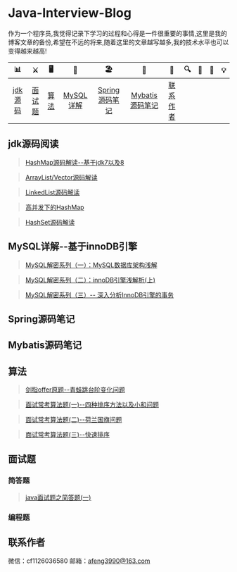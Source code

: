 # Java-Interview-Blog
作为一个程序员,我觉得记录下学习的过程和心得是一件很重要的事情,这里是我的博客文章的备份,希望在不远的将来,随着这里的文章越写越多,我的技术水平也可以变得越来越高!

| 📊 |⚔️ | 🖥 | 🚏 | 🏖  | 🌁| 📮 | 🔍 | 🚀 | 🌈 |💡
| :--------: | :---------: | :---------: | :---------: | :---------: | :---------:| :---------: | :-------: | :-------:| :------:|:------:|
| [jdk源码](#jdk源码阅读) | [面试题](#面试题)|[算法](#算法)| [MySQL详解](#MySQL详解--基于innoDB引擎) | [Spring源码笔记](#Spring源码笔记) | [Mybatis源码笔记](#Mybatis源码笔记)   |[联系作者](#联系作者) |

## jdk源码阅读

> [HashMap源码解读--基于jdk7以及8](https://github.com/cicicc/Java-Interview-Blog/blob/master/javase/HashMap%E6%BA%90%E7%A0%81%E8%A7%A3%E8%AF%BB.md)


> [ArrayList/Vector源码解读](https://github.com/cicicc/Java-Interview-Blog/blob/master/javase/ArrayList-Vector%E6%BA%90%E7%A0%81%E8%A7%A3%E8%AF%BB.md)

> [LinkedList源码解读](https://github.com/cicicc/Java-Interview-Blog/blob/master/javase/LinkedList%E6%BA%90%E7%A0%81%E8%A7%A3%E6%9E%90.md)

> [高并发下的HashMap](https://github.com/cicicc/Java-Interview-Blog/blob/master/javase/%E9%AB%98%E5%B9%B6%E5%8F%91%E4%B8%8B%E7%9A%84HashMap.md)

> [HashSet源码解读](https://github.com/cicicc/Java-Interview-Blog/blob/master/javase/HashSet%E6%BA%90%E7%A0%81%E8%A7%A3%E8%AF%BB.md)

## MySQL详解--基于innoDB引擎

>[MySQL解密系列（一）：MySQL数据库架构浅解](https://github.com/cicicc/Java-Interview-Blog/blob/master/mysql/MySQL%E8%A7%A3%E5%AF%86%E7%B3%BB%E5%88%97%EF%BC%88%E4%B8%80%EF%BC%89%EF%BC%9AMySQL%E6%95%B0%E6%8D%AE%E5%BA%93%E6%9E%B6%E6%9E%84%E6%B5%85%E8%A7%A3.md)

>[MySQL解密系列（二）：innoDB引擎浅解析(上)](https://github.com/cicicc/Java-Interview-Blog/blob/master/mysql/MySQL%E8%A7%A3%E5%AF%86%E7%B3%BB%E5%88%97%EF%BC%88%E4%BA%8C%EF%BC%89%EF%BC%9AinnoDB%E5%BC%95%E6%93%8E%E6%B5%85%E8%A7%A3%E6%9E%90(%E4%B8%8A).md)


>[MySQL解密系列（三）-- 深入分析InnoDB引擎的事务](https://github.com/cicicc/Java-Interview-Blog/blob/master/mysql/MySQL%E8%A7%A3%E5%AF%86%E7%B3%BB%E5%88%97%EF%BC%88%E4%B8%89%EF%BC%89--%20%E6%B7%B1%E5%85%A5%E5%88%86%E6%9E%90InnoDB%E5%BC%95%E6%93%8E%E7%9A%84%E4%BA%8B%E5%8A%A1.md)
## Spring源码笔记

## Mybatis源码笔记




## 算法

>[剑指offer原题--青蛙跳台阶变化问题](https://github.com/cicicc/Java-Interview-Blog/blob/master/algorithm/jumpfloor.md)

>[面试常考算法题(一)--四种排序方法以及小和问题](https://github.com/cicicc/Java-Interview-Blog/blob/master/algorithm/%E9%9D%A2%E8%AF%95%E5%B8%B8%E8%80%83%E7%AE%97%E6%B3%95%E9%A2%98(%E4%B8%80)--%E5%9B%9B%E7%A7%8D%E6%8E%92%E5%BA%8F%E6%96%B9%E6%B3%95%E4%BB%A5%E5%8F%8A%E5%B0%8F%E5%92%8C%E9%97%AE%E9%A2%98.md)

>[面试常考算法题(二)--荷兰国旗问题](https://github.com/cicicc/Java-Interview-Blog/blob/master/algorithm/%E9%9D%A2%E8%AF%95%E5%B8%B8%E8%80%83%E7%AE%97%E6%B3%95%E9%A2%98(%E4%BA%8C)--%E8%8D%B7%E5%85%B0%E5%9B%BD%E6%97%97%E9%97%AE%E9%A2%98.md)

>[面试常考算法题(三)--快速排序](https://github.com/cicicc/Java-Interview-Blog/blob/master/algorithm/%E9%9D%A2%E8%AF%95%E5%B8%B8%E8%80%83%E7%AE%97%E6%B3%95%E9%A2%98(%E4%B8%89)--%E5%BF%AB%E9%80%9F%E6%8E%92%E5%BA%8F.md)


## 面试题

### 简答题

>[java面试题之简答题(一)](https://github.com/cicicc/Java-Interview-Blog/blob/master/interviewQuestions/Java%E9%9D%A2%E8%AF%95%E9%A2%98%E4%B9%8B%E7%AE%80%E7%AD%94%E9%A2%98(%E4%B8%80).md)


### 编程题

## 联系作者
微信：cf1126036580
邮箱：afeng3990@163.com

